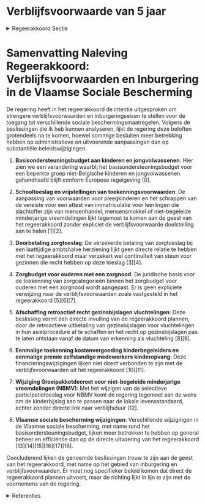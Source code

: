 # Verblijfsvoorwaarde van 5 jaar

<details>
        <summary>Regeerakkoord Sectie </summary>
        <p>2.2.5 Verblijfsvoorwaarde van 5 jaar Er wordt een verblijfsvoorwaarde van 5 jaar ononderbroken, wettig verblijf op het grond-gebied opgelegd, alsook het voldoen aan de inburgeringsplicht, voor wie aanspraak wil maken op de vermindering van de zorgpremie voor de Vlaamse Sociale Bescherming. Er wordt een verblijfsvoorwaarde opgelegd van 10 jaar wettig verblijf op het grondgebied, waarvan 5 jaar ononderbroken, alsook het voldoen aan de inburgeringsplicht, voor wie aanspraak wil maken op: Het zorgbudget voor zwaar zorgbehoe-venden, uitgezonderd minderjarigen; Het zorgbudget voor ouderen met een zorgnood. Er wordt een verblijfsvoorwaarde opgelegd van 5 jaar ononderbroken, wettig verblijf op het grondgebied, alsook het voldoen aan de inburge-ringsplicht, voor wie aanspraak wil maken op de voorrangsregeling in de residentiële ouderenzorg indien er een wachtlijst is. Wat betreft het Groeipakket zorgen we ervoor dat asielzoekers, tijdens het doorlopen van hun asiel-procedure, die vandaag gemiddeld 12 maanden in beslag neemt, geen recht meer hebben op het Groeipakket. We voeren de maatregel zo snel mogelijk in. Vanuit de optiek dat de kinderbijslag een kosten-compenserende vergoeding is, bepleiten we op Europees niveau voor kinderen die in het buiten-land verblijven, een aanpassing van de hoogte van de kinderbijslag aan de levensstandaard van het land waar het kind verblijft wanneer de lokale levensstandaard onder het niveau van Vlaanderen ligt, met uitzondering van kinderen die in landen verblijven waar hierover bilaterale overeenkom-sten mee bestaan. </p>
        </details> 

# Samenvatting Naleving Regeerakkoord: Verblijfsvoorwaarden en Inburgering in de Vlaamse Sociale Bescherming

De regering heeft in het regeerakkoord de intentie uitgesproken om strengere verblijfsvoorwaarden en inburgeringseisen te stellen voor de toegang tot verschillende sociale beschermingsmaatregelen. Volgens de beslissingen die ik heb kunnen analyseren, lijkt de regering deze beloften grotendeels na te komen, hoewel sommige besluiten meer betrekking hebben op administratieve en uitvoerende aanpassingen dan op substantiële beleidswijzigingen.

1. **Basisondersteuningsbudget aan kinderen en jongvolwassenen**: Hier zien we een verandering waarbij het basisondersteuningsbudget voor een beperkte groep niet-Belgische kinderen en jongvolwassenen gehandhaafd blijft conform Europese regelgeving \[0\].

2. **Schooltoeslag en vrijstellingen van toekenningsvoorwaarden**: De aanpassing van voorwaarden voor pleegkinderen en het schrappen van de vereiste voor een attest van immatriculatie voor leerlingen die slachtoffer zijn van mensenhandel, mensensmokkel of niet-begeleide minderjarige vreemdelingen lijkt tegemoet te komen aan de geest van het regeerakkoord zonder expliciet de verblijfsvoorwaarde doelstelling aan te halen \[1\]\[2\].

3. **Doorbetaling zorgtoeslag**: De verzekerde betaling van zorgtoeslag bij een laattijdige ambtshalve herziening lijkt geen directe relatie te hebben met het regeerakkoord maar verzekert wel continuïteit van steun voor gezinnen die recht hebben op deze toeslag \[3\]\[4\].

4. **Zorgbudget voor ouderen met een zorgnood**: De juridische basis voor de toekenning van zorgcategorieën binnen het zorgbudget voor ouderen met een zorgnood wordt aangepast. Er is geen expliciete verwijzing naar de verblijfsvoorwaarden zoals vastgesteld in het regeerakkoord \[5\]\[6\]\[7\].

5. **Afschaffing retroactief recht gezinsbijslagen vluchtelingen**: Deze beslissing vormt een directe invulling van de regeerakkoord plannen, door de retroactieve uitbetaling van gezinsbijslagen voor vluchtelingen in hun asielprocedure af te schaffen en het recht op gezinsbijslagen pas te laten ontstaan vanaf de datum van erkenning als vluchteling \[8\]\[9\].

6. **Eenmalige toekenning kostenvergoeding kinderbegeleiders en eenmalige premie zelfstandige medewerkers kinderopvang**: Deze financieringswijzigingen lijken niet direct verbonden te zijn met de verblijfsvoorwaarden uit het regeerakkoord \[10\]\[11\].

7. **Wijziging Groeipakketdecreet voor niet-begeleide minderjarige vreemdelingen (NBMV)**: Met het wijzigen van de selectieve participatietoeslag voor NBMV komt de regering tegemoet aan de wens om de kinderbijslag aan te passen naar de lokale levensstandaard, echter zonder directe link naar verblijfsduur \[12\].

8. **Vlaamse sociale bescherming wijzigingen**: Verschillende wijzigingen in de Vlaamse sociale bescherming, met name rond het basisondersteuningsbudget, lijken meer betrekken te hebben op general beheer en efficiëntie dan op de directe uitvoering van het regeerakkoord \[13\]\[14\]\[15\]\[16\]\[17\]\[18\].

Concluderend lijken de genoemde beslissingen trouw te zijn aan de geest van het regeerakkoord, met name op het gebied van inburgering en verblijfsvoorwaarden. Er moet nog specifieker beleid komen dat direct de regeerakkoord plannen uitvoert, maar de richting lijkt in lijn te zijn met de voornemens van de regering.

<details>
        <summary> Referenties</summary>
        **[\[0\]](https://beslissingenvlaamseregering.vlaanderen.be/?search=Uitbetaling%20basisondersteuningsbudget%20aan%20kinderen%20en%20jongvolwassenen%3A%20wijziging%20uitvoeringsbesluit%20decreet%20Vlaamse%20Sociale%20Bescherming&dateOption=select&startDate=2022-12-23T09%3A00%3A00Z&endDate=2022-12-23T09%3A00%3A00Z)** : **(2022-12-23)** Uitbetaling basisondersteuningsbudget aan kinderen en jongvolwassenen: wijziging uitvoeringsbesluit decreet Vlaamse Sociale Bescherming 

**[\[1\]](https://beslissingenvlaamseregering.vlaanderen.be/?search=Schooltoeslag&dateOption=select&startDate=2022-06-03T08%3A00%3A00Z&endDate=2022-06-03T08%3A00%3A00Z)** : **(2022-06-03)** Schooltoeslag 

**[\[2\]](https://beslissingenvlaamseregering.vlaanderen.be/?search=Wijziging%20besluit%20selectieve%20participatietoeslagen%20leerling%20%28Schooltoeslag%29%2C%20wat%20betreft%20de%20algemene%20vrijstellingen%20van%20de%20toekenningsvoorwaarden&dateOption=select&startDate=2022-06-24T08%3A00%3A00Z&endDate=2022-06-24T08%3A00%3A00Z)** : **(2022-06-24)** Wijziging besluit selectieve participatietoeslagen leerling (Schooltoeslag), wat betreft de algemene vrijstellingen van de toekenningsvoorwaarden 

**[\[3\]](https://beslissingenvlaamseregering.vlaanderen.be/?search=Doorbetaling%20zorgtoeslag%3A%20wijzigingsbesluit&dateOption=select&startDate=2021-02-26T09%3A00%3A00Z&endDate=2021-02-26T09%3A00%3A00Z)** : **(2021-02-26)** Doorbetaling zorgtoeslag: wijzigingsbesluit 

**[\[4\]](https://beslissingenvlaamseregering.vlaanderen.be/?search=Doorbetaling%20zorgtoeslag%3A%20wijzigingsbesluit&dateOption=select&startDate=2021-02-12T09%3A00%3A00Z&endDate=2021-02-12T09%3A00%3A00Z)** : **(2021-02-12)** Doorbetaling zorgtoeslag: wijzigingsbesluit 

**[\[5\]](https://beslissingenvlaamseregering.vlaanderen.be/?search=Zorgbudget%20voor%20ouderen%20met%20een%20zorgnood%20in%20een%20woonzorgcentrum%3A%20wijzigingsbesluit&dateOption=select&startDate=2023-02-03T09%3A00%3A00Z&endDate=2023-02-03T09%3A00%3A00Z)** : **(2023-02-03)** Zorgbudget voor ouderen met een zorgnood in een woonzorgcentrum: wijzigingsbesluit 

**[\[6\]](https://beslissingenvlaamseregering.vlaanderen.be/?search=Zorgbudget%20voor%20ouderen%20met%20een%20zorgnood&dateOption=select&startDate=2022-12-16T09%3A00%3A00Z&endDate=2022-12-16T09%3A00%3A00Z)** : **(2022-12-16)** Zorgbudget voor ouderen met een zorgnood 

**[\[7\]](https://beslissingenvlaamseregering.vlaanderen.be/?search=Zorgbudget%20voor%20ouderen%20met%20een%20zorgnood%20in%20een%20woonzorgcentrum%3A%20wijzigingsbesluit&dateOption=select&startDate=2023-03-24T09%3A00%3A00Z&endDate=2023-03-24T09%3A00%3A00Z)** : **(2023-03-24)** Zorgbudget voor ouderen met een zorgnood in een woonzorgcentrum: wijzigingsbesluit 

**[\[8\]](https://beslissingenvlaamseregering.vlaanderen.be/?search=Afschaffing%20retroactief%20recht%20gezinsbijslagen%20vluchtelingen%0A&dateOption=select&startDate=2020-02-21T09%3A00%3A00Z&endDate=2020-02-21T09%3A00%3A00Z)** : **(2020-02-21)** Afschaffing retroactief recht gezinsbijslagen vluchtelingen
 

**[\[9\]](https://beslissingenvlaamseregering.vlaanderen.be/?search=Afschaffing%20retroactief%20recht%20gezinsbijslagen%20vluchtelingen%0A&dateOption=select&startDate=2020-04-30T08%3A00%3A00Z&endDate=2020-04-30T08%3A00%3A00Z)** : **(2020-04-30)** Afschaffing retroactief recht gezinsbijslagen vluchtelingen
 

**[\[10\]](https://beslissingenvlaamseregering.vlaanderen.be/?search=Vlaams%20Intersectoraal%20akkoord%20%28VIA6%29%3A%20eenmalige%20toekenning%20kostenvergoeding%20aan%20kinderbegeleiders%20die%20werken%20volgens%20het%20sociaal%20statuut%20van%20de%20aangesloten%20onthaalouders&dateOption=select&startDate=2021-06-18T08%3A00%3A00Z&endDate=2021-06-18T08%3A00%3A00Z)** : **(2021-06-18)** Vlaams Intersectoraal akkoord (VIA6): eenmalige toekenning kostenvergoeding aan kinderbegeleiders die werken volgens het sociaal statuut van de aangesloten onthaalouders 

**[\[11\]](https://beslissingenvlaamseregering.vlaanderen.be/?search=Vlaams%20Intersectoraal%20akkoord%20%28VIA6%29%3A%20toekenning%20eenmalige%20premie%20zelfstandige%20medewerkers%20kinder-%20en%20buitenschoolse%20opvang&dateOption=select&startDate=2021-06-18T08%3A00%3A00Z&endDate=2021-06-18T08%3A00%3A00Z)** : **(2021-06-18)** Vlaams Intersectoraal akkoord (VIA6): toekenning eenmalige premie zelfstandige medewerkers kinder- en buitenschoolse opvang 

**[\[12\]](https://beslissingenvlaamseregering.vlaanderen.be/?search=Wijziging%20Groeipakketdecreet%3A%20recht%20op%20selectieve%20participatietoeslagen%20voor%20niet-begeleide%20minderjarige%20vreemdelingen%20%28NBMV%29&dateOption=select&startDate=2023-03-10T09%3A00%3A00Z&endDate=2023-03-10T09%3A00%3A00Z)** : **(2023-03-10)** Wijziging Groeipakketdecreet: recht op selectieve participatietoeslagen voor niet-begeleide minderjarige vreemdelingen (NBMV) 

**[\[13\]](https://beslissingenvlaamseregering.vlaanderen.be/?search=Gemeenschapsinstellingen%3A%20experiment%20%E2%80%98kortverblijf%20met%20mobiele%20begeleiding%E2%80%99%20met%20%C3%A9%C3%A9n%20jaar%20verlengd&dateOption=select&startDate=2021-06-25T08%3A00%3A00Z&endDate=2021-06-25T08%3A00%3A00Z)** : **(2021-06-25)** Gemeenschapsinstellingen: experiment ‘kortverblijf met mobiele begeleiding’ met één jaar verlengd 

**[\[14\]](https://beslissingenvlaamseregering.vlaanderen.be/?search=Vlaamse%20sociale%20bescherming%3A%20wijzigingen%20met%20betrekking%20tot%20basisondersteuningsbudget&dateOption=select&startDate=2020-11-20T09%3A00%3A00Z&endDate=2020-11-20T09%3A00%3A00Z)** : **(2020-11-20)** Vlaamse sociale bescherming: wijzigingen met betrekking tot basisondersteuningsbudget 

**[\[15\]](https://beslissingenvlaamseregering.vlaanderen.be/?search=Vlaamse%20sociale%20bescherming%3A%20wijziging%20regeling%20basisondersteuningsbudget&dateOption=select&startDate=2020-09-25T08%3A00%3A00Z&endDate=2020-09-25T08%3A00%3A00Z)** : **(2020-09-25)** Vlaamse sociale bescherming: wijziging regeling basisondersteuningsbudget 

**[\[16\]](https://beslissingenvlaamseregering.vlaanderen.be/?search=Vlaamse%20sociale%20bescherming%3A%20wijziging%20basisondersteuningsbudget&dateOption=select&startDate=2020-12-23T16%3A30%3A00Z&endDate=2020-12-23T16%3A30%3A00Z)** : **(2020-12-23)** Vlaamse sociale bescherming: wijziging basisondersteuningsbudget 

**[\[17\]](https://beslissingenvlaamseregering.vlaanderen.be/?search=Wijziging%20regelgeving%20in%20kader%20van%20Vlaamse%20sociale%20bescherming&dateOption=select&startDate=2020-10-30T09%3A00%3A00Z&endDate=2020-10-30T09%3A00%3A00Z)** : **(2020-10-30)** Wijziging regelgeving in kader van Vlaamse sociale bescherming 

**[\[18\]](https://beslissingenvlaamseregering.vlaanderen.be/?search=Totaal%20aantal%20subsidiabele%20uren%20gezinszorg%202020&dateOption=select&startDate=2020-11-27T09%3A00%3A00Z&endDate=2020-11-27T09%3A00%3A00Z)** : **(2020-11-27)** Totaal aantal subsidiabele uren gezinszorg 2020 
        </details> 

